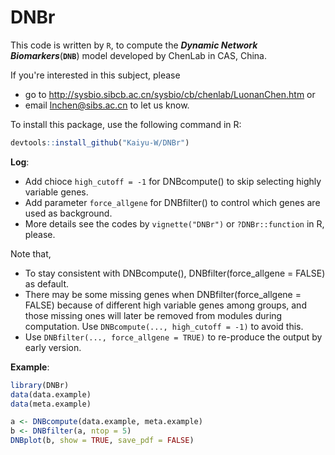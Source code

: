# DNBr
This code is written by `R`, to compute the ___Dynamic Network Biomarkers___(__`DNB`__) model developed by ChenLab in CAS, China. 
  
If you're interested in this subject, please  
- go to http://sysbio.sibcb.ac.cn/sysbio/cb/chenlab/LuonanChen.htm or  
- email lnchen@sibs.ac.cn to let us know.  
  
To install this package, use the following command in R:  
```R
devtools::install_github("Kaiyu-W/DNBr")
```
  
__Log__:  
- Add chioce `high_cutoff = -1` for DNBcompute() to skip selecting highly variable genes.  
- Add parameter `force_allgene` for DNBfilter() to control which genes are used as background.  
- More details see the codes by `vignette("DNBr")` or `?DNBr::function` in R, please.  
  
Note that,  
- To stay consistent with DNBcompute(), DNBfilter(force_allgene = FALSE) as default.  
- There may be some missing genes when DNBfilter(force_allgene = FALSE) because of different high variable genes among groups, and those missing ones will later be removed from modules during computation. Use `DNBcompute(..., high_cutoff = -1)` to avoid this.
- Use `DNBfilter(..., force_allgene = TRUE)` to re-produce the output by early version.  
  
__Example__:
```R
library(DNBr)
data(data.example)
data(meta.example)

a <- DNBcompute(data.example, meta.example)
b <- DNBfilter(a, ntop = 5)
DNBplot(b, show = TRUE, save_pdf = FALSE)
```
